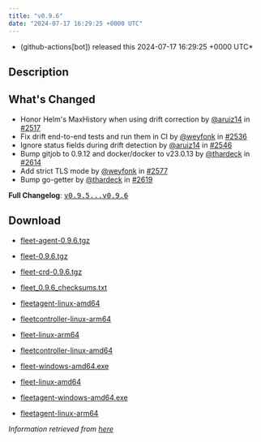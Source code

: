 ```yaml
---
title: "v0.9.6"
date: "2024-07-17 16:29:25 +0000 UTC"
---
```



* (github-actions[bot]) released this 2024-07-17 16:29:25 +0000 UTC*



## Description


<h2>What's Changed</h2>
<ul>
<li>Honor Helm's MaxHistory when using drift correction by <a class="user-mention notranslate" data-hovercard-type="user" data-hovercard-url="/users/aruiz14/hovercard" data-octo-click="hovercard-link-click" data-octo-dimensions="link_type:self" href="https://github.com/aruiz14">@aruiz14</a> in <a class="issue-link js-issue-link" data-error-text="Failed to load title" data-id="2352976523" data-permission-text="Title is private" data-url="https://github.com/rancher/fleet/issues/2517" data-hovercard-type="pull_request" data-hovercard-url="/rancher/fleet/pull/2517/hovercard" href="https://github.com/rancher/fleet/pull/2517">#2517</a></li>
<li>Fix drift end-to-end tests and run them in CI by <a class="user-mention notranslate" data-hovercard-type="user" data-hovercard-url="/users/weyfonk/hovercard" data-octo-click="hovercard-link-click" data-octo-dimensions="link_type:self" href="https://github.com/weyfonk">@weyfonk</a> in <a class="issue-link js-issue-link" data-error-text="Failed to load title" data-id="2360237616" data-permission-text="Title is private" data-url="https://github.com/rancher/fleet/issues/2536" data-hovercard-type="pull_request" data-hovercard-url="/rancher/fleet/pull/2536/hovercard" href="https://github.com/rancher/fleet/pull/2536">#2536</a></li>
<li>Ignore status fields during drift detection by <a class="user-mention notranslate" data-hovercard-type="user" data-hovercard-url="/users/aruiz14/hovercard" data-octo-click="hovercard-link-click" data-octo-dimensions="link_type:self" href="https://github.com/aruiz14">@aruiz14</a> in <a class="issue-link js-issue-link" data-error-text="Failed to load title" data-id="2365961530" data-permission-text="Title is private" data-url="https://github.com/rancher/fleet/issues/2546" data-hovercard-type="pull_request" data-hovercard-url="/rancher/fleet/pull/2546/hovercard" href="https://github.com/rancher/fleet/pull/2546">#2546</a></li>
<li>Bump gitjob to 0.9.12 and docker/docker to v23.0.13 by <a class="user-mention notranslate" data-hovercard-type="user" data-hovercard-url="/users/thardeck/hovercard" data-octo-click="hovercard-link-click" data-octo-dimensions="link_type:self" href="https://github.com/thardeck">@thardeck</a> in <a class="issue-link js-issue-link" data-error-text="Failed to load title" data-id="2394028270" data-permission-text="Title is private" data-url="https://github.com/rancher/fleet/issues/2614" data-hovercard-type="pull_request" data-hovercard-url="/rancher/fleet/pull/2614/hovercard" href="https://github.com/rancher/fleet/pull/2614">#2614</a></li>
<li>Add strict TLS mode by <a class="user-mention notranslate" data-hovercard-type="user" data-hovercard-url="/users/weyfonk/hovercard" data-octo-click="hovercard-link-click" data-octo-dimensions="link_type:self" href="https://github.com/weyfonk">@weyfonk</a> in <a class="issue-link js-issue-link" data-error-text="Failed to load title" data-id="2386591909" data-permission-text="Title is private" data-url="https://github.com/rancher/fleet/issues/2577" data-hovercard-type="pull_request" data-hovercard-url="/rancher/fleet/pull/2577/hovercard" href="https://github.com/rancher/fleet/pull/2577">#2577</a></li>
<li>Bump go-getter by <a class="user-mention notranslate" data-hovercard-type="user" data-hovercard-url="/users/thardeck/hovercard" data-octo-click="hovercard-link-click" data-octo-dimensions="link_type:self" href="https://github.com/thardeck">@thardeck</a> in <a class="issue-link js-issue-link" data-error-text="Failed to load title" data-id="2395514580" data-permission-text="Title is private" data-url="https://github.com/rancher/fleet/issues/2619" data-hovercard-type="pull_request" data-hovercard-url="/rancher/fleet/pull/2619/hovercard" href="https://github.com/rancher/fleet/pull/2619">#2619</a></li>
</ul>
<p><strong>Full Changelog</strong>: <a class="commit-link" href="https://github.com/rancher/fleet/compare/v0.9.5...v0.9.6"><tt>v0.9.5...v0.9.6</tt></a></p>



## Download


* [fleet-agent-0.9.6.tgz](https://github.com/rancher/fleet/releases/download/v0.9.6/fleet-agent-0.9.6.tgz)

* [fleet-0.9.6.tgz](https://github.com/rancher/fleet/releases/download/v0.9.6/fleet-0.9.6.tgz)

* [fleet-crd-0.9.6.tgz](https://github.com/rancher/fleet/releases/download/v0.9.6/fleet-crd-0.9.6.tgz)

* [fleet_0.9.6_checksums.txt](https://github.com/rancher/fleet/releases/download/v0.9.6/fleet_0.9.6_checksums.txt)

* [fleetagent-linux-amd64](https://github.com/rancher/fleet/releases/download/v0.9.6/fleetagent-linux-amd64)

* [fleetcontroller-linux-arm64](https://github.com/rancher/fleet/releases/download/v0.9.6/fleetcontroller-linux-arm64)

* [fleet-linux-arm64](https://github.com/rancher/fleet/releases/download/v0.9.6/fleet-linux-arm64)

* [fleetcontroller-linux-amd64](https://github.com/rancher/fleet/releases/download/v0.9.6/fleetcontroller-linux-amd64)

* [fleet-windows-amd64.exe](https://github.com/rancher/fleet/releases/download/v0.9.6/fleet-windows-amd64.exe)

* [fleet-linux-amd64](https://github.com/rancher/fleet/releases/download/v0.9.6/fleet-linux-amd64)

* [fleetagent-windows-amd64.exe](https://github.com/rancher/fleet/releases/download/v0.9.6/fleetagent-windows-amd64.exe)

* [fleetagent-linux-arm64](https://github.com/rancher/fleet/releases/download/v0.9.6/fleetagent-linux-arm64)




*Information retrieved from [here](https://github.com/rancher/fleet/releases/tag/v0.9.6)*

